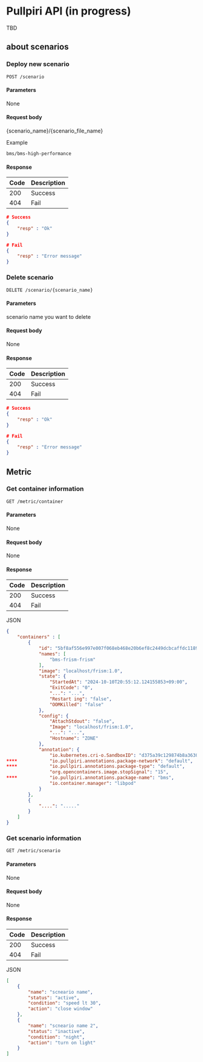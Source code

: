 <!--
SPDX-FileCopyrightText: Copyright 2024 LG Electronics Inc.

SPDX-License-Identifier: Apache-2.0
-->

# Pullpiri API (in progress)

TBD

## about scenarios

### Deploy new scenario

```plaintext
POST /scenario
```

#### Parameters

None

#### Request body

{scenario_name}/{scenario_file_name}

Example

```text
bms/bms-high-performance
```

#### Response

| Code  | Description |
| ------| -----       |
| 200   | Success     |
| 404   | Fail        |

```json
# Success
{
    "resp" : "Ok"
}

# Fail
{
    "resp" : "Error message"
}
```

### Delete scenario

```plaintext
DELETE /scenario/{scenario_name}
```

#### Parameters

scenario name you want to delete

#### Request body

None

#### Response

| Code  | Description |
| ------| -----       |
| 200   | Success     |
| 404   | Fail        |

```json
# Success
{
    "resp" : "Ok"
}

# Fail
{
    "resp" : "Error message"
}
```

## Metric

### Get container information

```plaintext
GET /metric/container
```

#### Parameters

None

#### Request body

None

#### Response

| Code  | Description |
| ------| -----       |
| 200   | Success     |
| 404   | Fail        |

JSON

```json
{
    "containers" : [
        {
            "id": "5bf8af556e997e007f068eb468e20b6ef8c2449dcbcaffdc1189d5",
            "names": [
                "bms-frism-frism"
            ],
            "image": "localhost/frism:1.0",
            "state": {
                "StartedAt": "2024-10-10T20:55:12.124155853+09:00",
                "ExitCode": "0",
                "...": "...",
                "Restart ing": "false",
                "OOMKilled": "false"
            },
            "config": {
                "AttachStdout": "false",
                "Image": "localhost/frism:1.0",
                "...": "...",
                "Hostname": "ZONE"
            },
            "annotation": {
                "io.kubernetes.cri-o.SandboxID": "d375a39c129874b8a3630a6",
****            "io.pullpiri.annotations.package-network": "default",
****            "io.pullpiri.annotations.package-type": "default",
                "org.opencontainers.image.stopSignal": "15",
****            "io.pullpiri.annotations.package-name": "bms",
                "io.container.manager": "libpod"
            }
        },
        {
            "....": "....."
        }
    ]
}
```

### Get scenario information

```text
GET /metric/scenario
```

#### Parameters

None

#### Request body

None

#### Response

| Code  | Description |
| ------| -----       |
| 200   | Success     |
| 404   | Fail        |

JSON

```json
[
    {
        "name": "scneario name",
        "status": "active",
        "condition": "speed lt 30",
        "action": "close window"
    },
    {
        "name": "scneario name 2",
        "status": "inactive",
        "condition": "night",
        "action": "turn on light"
    }
]
```

<!-- markdownlint-disable-file MD024 no-duplicate-heading -->